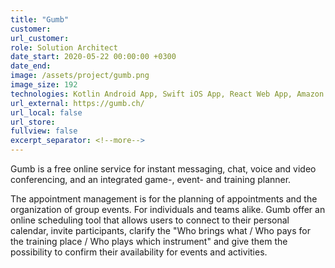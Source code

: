 ```yaml
---
title: "Gumb"
customer:
url_customer:
role: Solution Architect
date_start: 2020-05-22 00:00:00 +0300
date_end: 
image: /assets/project/gumb.png
image_size: 192
technologies: Kotlin Android App, Swift iOS App, React Web App, Amazon Web Services, GetStream.IO, Zoom
url_external: https://gumb.ch/
url_local: false
url_store: 
fullview: false
excerpt_separator: <!--more-->
---
```

Gumb is a free online service for instant messaging, chat, voice and video conferencing, and an integrated game-, event- and training planner.

The appointment management is for the planning of appointments and the organization of group events. For individuals and teams alike. Gumb offer an online scheduling tool that allows users to connect to their personal calendar, invite participants, clarify the "Who brings what / Who pays for the training place / Who plays which instrument" and give them the possibility to confirm their availability for events and activities. 